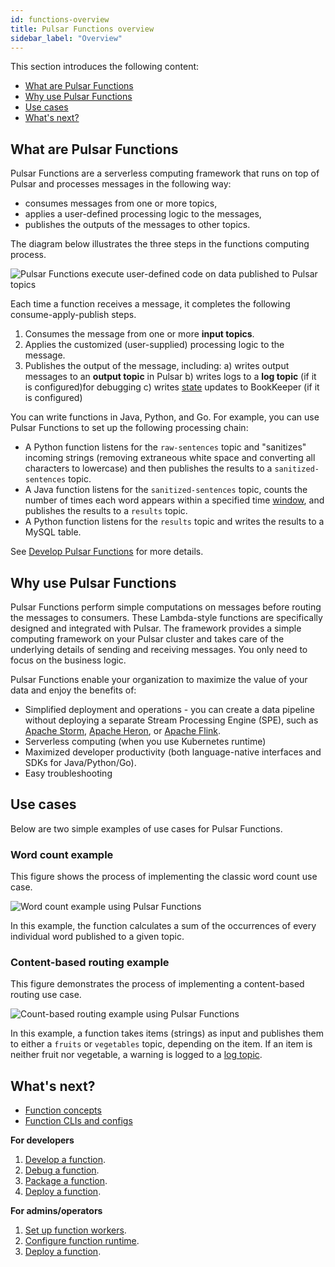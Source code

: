```yaml
---
id: functions-overview
title: Pulsar Functions overview
sidebar_label: "Overview"
---
```


This section introduces the following content:
* [What are Pulsar Functions](#what-are-pulsar-functions)
* [Why use Pulsar Functions](#why-use-pulsar-functions)
* [Use cases](#use-cases)
* [What's next?](#whats-next)


## What are Pulsar Functions

Pulsar Functions are a serverless computing framework that runs on top of Pulsar and processes messages in the following way:
* consumes messages from one or more topics,
* applies a user-defined processing logic to the messages,
* publishes the outputs of the messages to other topics.

The diagram below illustrates the three steps in the functions computing process. 

![Pulsar Functions execute user-defined code on data published to Pulsar topics](/assets/function-overview.svg)

Each time a function receives a message, it completes the following consume-apply-publish steps.
1. Consumes the message from one or more **input topics**. 
2. Applies the customized (user-supplied) processing logic to the message.
3. Publishes the output of the message, including:
    a) writes output messages to an **output topic** in Pulsar
    b) writes logs to a **log topic** (if it is configured)for debugging
    c) writes [state](functions-develop-state.md) updates to BookKeeper (if it is configured) 
    
You can write functions in Java, Python, and Go. For example, you can use Pulsar Functions to set up the following processing chain:
* A Python function listens for the `raw-sentences` topic and "sanitizes" incoming strings (removing extraneous white space and converting all characters to lowercase) and then publishes the results to a `sanitized-sentences` topic.
* A Java function listens for the `sanitized-sentences` topic, counts the number of times each word appears within a specified time [window](functions-concepts.md#window-function), and publishes the results to a `results` topic.
* A Python function listens for the `results` topic and writes the results to a MySQL table.

See [Develop Pulsar Functions](functions-develop.md) for more details.


## Why use Pulsar Functions

Pulsar Functions perform simple computations on messages before routing the messages to consumers. These Lambda-style functions are specifically designed and integrated with Pulsar. The framework provides a simple computing framework on your Pulsar cluster and takes care of the underlying details of sending and receiving messages. You only need to focus on the business logic.

Pulsar Functions enable your organization to maximize the value of your data and enjoy the benefits of:
* Simplified deployment and operations - you can create a data pipeline without deploying a separate Stream Processing Engine (SPE), such as [Apache Storm](http://storm.apache.org/), [Apache Heron](https://heron.incubator.apache.org/), or [Apache Flink](https://flink.apache.org/).
* Serverless computing (when you use Kubernetes runtime)
* Maximized developer productivity (both language-native interfaces and SDKs for Java/Python/Go).
* Easy troubleshooting

## Use cases

Below are two simple examples of use cases for Pulsar Functions.

### Word count example

This figure shows the process of implementing the classic word count use case.

![Word count example using Pulsar Functions](/assets/pulsar-functions-word-count.png)

In this example, the function calculates a sum of the occurrences of every individual word published to a given topic.

### Content-based routing example

This figure demonstrates the process of implementing a content-based routing use case. 

![Count-based routing example using Pulsar Functions](/assets/pulsar-functions-routing-example.png)

In this example, a function takes items (strings) as input and publishes them to either a `fruits` or `vegetables` topic, depending on the item. If an item is neither fruit nor vegetable, a warning is logged to a [log topic](functions-develop-log.md).

## What's next?

* [Function concepts](functions-concepts.md)
* [Function CLIs and configs](functions-cli.md)

**For developers**
1. [Develop a function](functions-develop.md).
2. [Debug a function](functions-debug.md).
3. [Package a function](functions-package.md).
4. [Deploy a function](functions-deploy.md).

**For admins/operators**
1. [Set up function workers](functions-worker.md).
2. [Configure function runtime](functions-runtime.md). 
3. [Deploy a function](functions-deploy.md).

